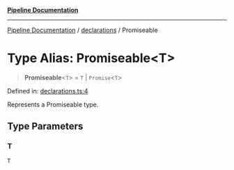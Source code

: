 [**Pipeline Documentation**](../../README.md)

***

[Pipeline Documentation](../../README.md) / [declarations](../README.md) / Promiseable

# Type Alias: Promiseable\<T\>

> **Promiseable**\<`T`\> = `T` \| `Promise`\<`T`\>

Defined in: [declarations.ts:4](https://github.com/stonemjs/pipeline/blob/2eff0e8e1fb564de78ed833206823c91f7932eb4/src/declarations.ts#L4)

Represents a Promiseable type.

## Type Parameters

### T

`T`

